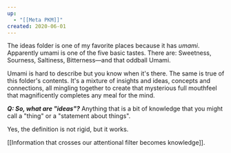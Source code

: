 ```yaml
---
up:
  - "[[Meta PKM]]"
created: 2020-06-01
---
```

The ideas folder is one of my favorite places because it has *umami*. Apparently umami is one of the five basic tastes. There are: Sweetness, Sourness, Saltiness, Bitterness—and that oddball Umami.

Umami is hard to describe but you know when it's there. The same is true of this folder's contents. It's a mixture of insights and ideas, concepts and connections, all mingling together to create that mysterious full mouthfeel that magnificently completes any meal for the mind. 

***Q: So, what are "ideas"?*** 
Anything that is a bit of knowledge that you might call a "thing" or a "statement about things". 

Yes, the definition is not rigid, but it works. 

[[Information that crosses our attentional filter becomes knowledge]].


